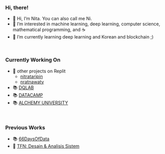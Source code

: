 ### Hi, there!

- 👋 Hi, I’m Nita. You can also call me Ni.
- 👀 I’m interested in machine learning, deep learning, computer science, mathematical programming, and :coffee:
- 🌱 I’m currently learning deep learning and Korean and blockchain ;)

<br>

### Currently Working On

- 🔗 other projects on Replit
   - [nitrataripin](https://replit.com/@nitrataripin)
   - [nratnawaty](https://replit.com/@nratnawaty)
- 📚 [DQLAB](https://github.com/nitrataripin/PROJECTS/blob/main/DQLAB_SUMMARY/README.md#dqlab)
- 📚 [DATACAMP](https://github.com/nitrataripin/PROJECTS/blob/main/DATACAMP/README.md)
- 📚 [ALCHEMY UNIVERSITY](https://github.com/nitrataripin/PROJECTS/tree/main/2022%20ALCHEMY%20UNIVERSITY)

<br>

### Previous Works

- 📚 [66DaysOfData](https://github.com/nitrataripin/66DaysOfDataNotes)
- 🏫 [TFN: Desain & Analisis Sistem](https://github.com/nitrataripin/TFN-Desain-dan-Analisis-Sistem)

<!---
nitrataripin/nitrataripin is a ✨ special ✨ repository because its `README.md` (this file) appears on your GitHub profile.
You can click the Preview link to take a look at your changes.
--->

<!---
- 💞️ I’m looking to collaborate on ...
- 📫 How to reach me ...
(ini harusnya di line #3 & 4)
--->
